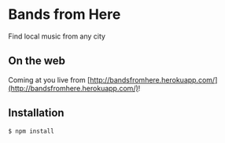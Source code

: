 # Bands from Here

Find local music from any city

## On the web

Coming at you live from
[http://bandsfromhere.herokuapp.com/](http://bandsfromhere.herokuapp.com/)!

## Installation

    $ npm install
